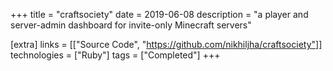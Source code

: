 +++
title = "craftsociety"
date = 2019-06-08
description = "a player and server-admin dashboard for invite-only Minecraft servers"

[extra]
links = [["Source Code", "https://github.com/nikhiljha/craftsociety"]]
technologies = ["Ruby"]
tags = ["Completed"]
+++